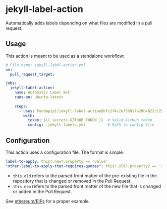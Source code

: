 # jekyll-label-action

Automatically adds labels depending on what files are modified in a pull request.

## Usage

This action is meant to be used as a standalone workflow:

```yml
# File name: jekyll-label-action.yml
on:
  pull_request_target:

jobs:
  jekyll-label-action:
    name: Automatic Label Bot
    runs-on: ubuntu-latest
    
    steps:
      - uses: Pandapip1/jekyll-label-action@bfc2f4c2e738017a20b4822c229f02d1db79c59b
        with:
          token: ${{ secrets.GITHUB_TOKEN }}  # Valid GitHub token
          config: .jekyll-labels.yml          # Path to config file
```

## Configuration

This action uses a configuration file. The format is simple:

```yml
label-to-apply: this?.new?.property == 'value'
"other-label-to-apply-that-requires-quotes": this?.old?.property2 == 'value2'
```

- `this.old` refers to the parsed front matter of the pre-existing file in the repository that is changed or removed in the Pull Request.
- `this.new` refers to the parsed front matter of the new file that is changed or added in the Pull Request.

See [ethereum/EIPs](https://github.com/ethereum/EIPs/blob/0ace24395ba9dfebed8ac8ed52228e579610c9f9/.jekyll-labels.yml) for a proper example.
